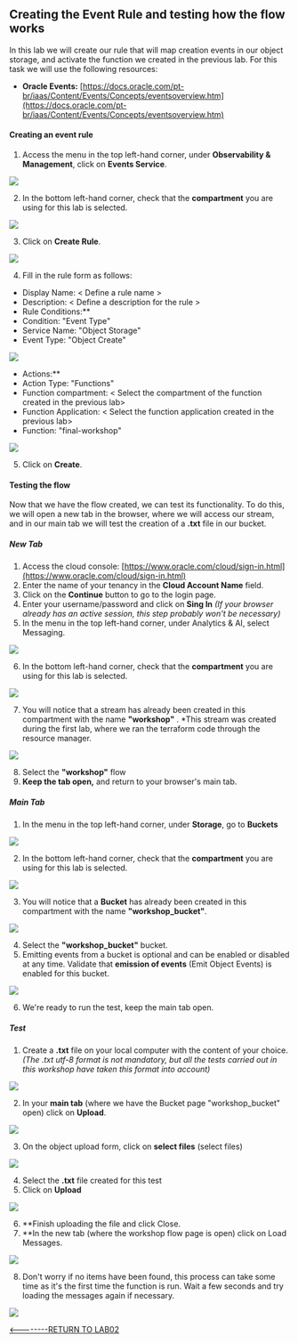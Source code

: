 ﻿## Creating the Event Rule and testing how the flow works

In this lab we will create our rule that will map creation events in our object storage, and activate the function we created in the previous lab.
For this task we will use the following resources:
 
 - **Oracle Events:** [https://docs.oracle.com/pt-br/iaas/Content/Events/Concepts/eventsoverview.htm](https://docs.oracle.com/pt-br/iaas/Content/Events/Concepts/eventsoverview.htm)

#### Creating an event rule
1. Access the menu in the top left-hand corner, under **Observability & Management**, click on **Events Service**.

![](./IMG/001-LAB3.PNG)

2. In the bottom left-hand corner, check that the **compartment** you are using for this lab is selected.

![](./IMG/002-LAB3.PNG)

3. Click on **Create Rule**.

![](./IMG/004-LAB3.PNG)

4. Fill in the rule form as follows:
- Display Name: < Define a rule name >
- Description: < Define a description for the rule >
- Rule Conditions:**
- Condition: "Event Type"
- Service Name: "Object Storage"
- Event Type: "Object Create"

![](./IMG/005-LAB3.PNG)

- Actions:**
- Action Type: "Functions"
- Function compartment: < Select the compartment of the function created in the previous lab>
- Function Application: < Select the function application created in the previous lab>
- Function: "final-workshop"

![](./IMG/006-LAB3.PNG)

5. Click on **Create**.

#### Testing the flow

Now that we have the flow created, we can test its functionality. To do this, we will open a new tab in the browser, where we will access our stream, and in our main tab we will test the creation of a **.txt** file in our bucket.

##### New Tab
1. Access the cloud console: [https://www.oracle.com/cloud/sign-in.html](https://www.oracle.com/cloud/sign-in.html)
2. Enter the name of your tenancy in the **Cloud Account Name** field.
3. Click on the **Continue** button to go to the login page.
4. Enter your username/password and click on **Sing In** *(If your browser already has an active session, this step probably won't be necessary)*
5. In the menu in the top left-hand corner, under Analytics & AI, select Messaging.

![](./IMG/007-LAB3.PNG)

6. In the bottom left-hand corner, check that the **compartment** you are using for this lab is selected.

![](./IMG/002-LAB3.PNG)

7. You will notice that a stream has already been created in this compartment with the name **"workshop"** . *This stream was created during the first lab, where we ran the terraform code through the resource manager.

![](./IMG/008-LAB3.PNG)

8. Select the **"workshop"** flow
9. **Keep the tab open,** and return to your browser's main tab.

 ##### Main Tab
 1. In the menu in the top left-hand corner, under **Storage**, go to **Buckets**
 
![](./IMG/009-LAB3.PNG)

 2. In the bottom left-hand corner, check that the **compartment** you are using for this lab is selected.
 
![](./IMG/002-LAB3.PNG)

 3. You will notice that a **Bucket** has already been created in this compartment with the name **"workshop_bucket"**.
 
![](./IMG/010-LAB3.PNG)

 4. Select the **"workshop_bucket"** bucket.
 5. Emitting events from a bucket is optional and can be enabled or disabled at any time. Validate that **emission of events** (Emit Object Events) is enabled for this bucket.
 
![](./IMG/011-LAB3.PNG)

 6. We're ready to run the test, keep the main tab open.

##### Test

1. Create a **.txt** file on your local computer with the content of your choice.  *(The .txt utf-8 format is not mandatory, but all the tests carried out in this workshop have taken this format into account)*

![](./IMG/012-LAB3.PNG)

2. In your **main tab** (where we have the Bucket page "workshop_bucket" open) click on **Upload**.

![](./IMG/013-LAB3.PNG)

3. On the object upload form, click on **select files** (select files)

![](./IMG/014-LAB3.PNG)

4. Select the **.txt** file created for this test
5. Click on **Upload**

![](./IMG/015-LAB3.PNG)

6. **Finish uploading the file and click Close.
7. **In the new tab (where the workshop flow page is open) click on Load Messages. 

![](./IMG/016-LAB3.PNG)

8. Don't worry if no items have been found, this process can take some time as it's the first time the function is run. Wait a few seconds and try loading the messages again if necessary.

![](./IMG/017-LAB3.PNG)

[<--------RETURN TO LAB02](../LAB02/README.md)

